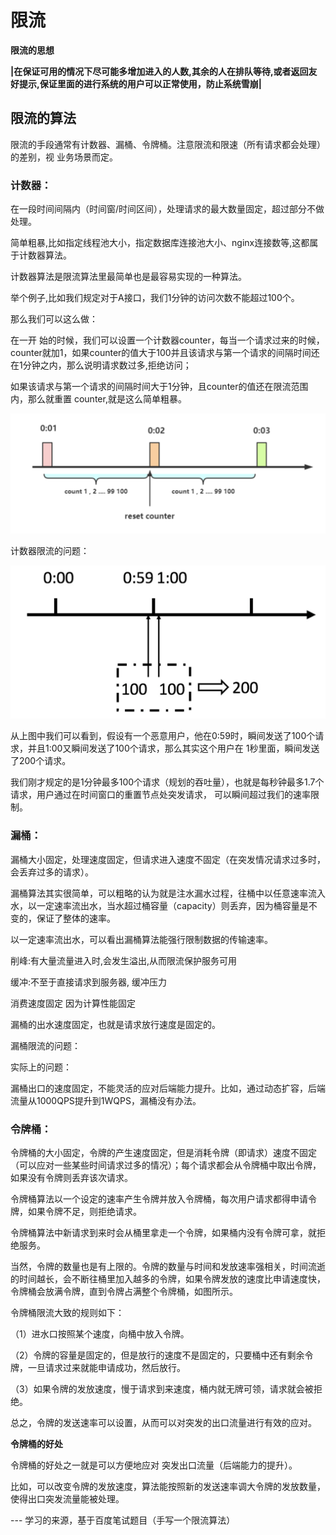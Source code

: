 # 限流  

**限流的思想**  

**|在保证可用的情况下尽可能多增加进入的人数,其余的人在排队等待,或者返回友好提示,保证里面的进行系统的用户可以正常使用，防止系统雪崩|**   

## 限流的算法

限流的手段通常有计数器、漏桶、令牌桶。注意限流和限速（所有请求都会处理）的差别，视
业务场景而定。

### 计数器：

在一段时间间隔内（时间窗/时间区间），处理请求的最大数量固定，超过部分不做处理。 

简单粗暴,比如指定线程池大小，指定数据库连接池大小、nginx连接数等,这都属于计数器算法。   

计数器算法是限流算法里最简单也是最容易实现的一种算法。  

举个例子,比如我们规定对于A接口，我们1分钟的访问次数不能超过100个。  

那么我们可以这么做：    

在一开 始的时候，我们可以设置一个计数器counter，每当一个请求过来的时候，counter就加1，如果counter的值大于100并且该请求与第一个请求的间隔时间还在1分钟之内，那么说明请求数过多,拒绝访问；    

如果该请求与第一个请求的间隔时间大于1分钟，且counter的值还在限流范围内，那么就重置 counter,就是这么简单粗暴。   

![alt text](image.png)  

计数器限流的问题：  

![alt text](image-2.png)

从上图中我们可以看到，假设有一个恶意用户，他在0:59时，瞬间发送了100个请求，并且1:00又瞬间发送了100个请求，那么其实这个用户在 1秒里面，瞬间发送了200个请求。 

我们刚才规定的是1分钟最多100个请求（规划的吞吐量），也就是每秒钟最多1.7个请求，用户通过在时间窗口的重置节点处突发请求， 可以瞬间超过我们的速率限制。    


### 漏桶：

漏桶大小固定，处理速度固定，但请求进入速度不固定（在突发情况请求过多时，会丢弃过多的请求）。    

漏桶算法其实很简单，可以粗略的认为就是注水漏水过程，往桶中以任意速率流入水，以一定速率流出水，当水超过桶容量（capacity）则丢弃，因为桶容量是不变的，保证了整体的速率。  

以一定速率流出水，可以看出漏桶算法能强行限制数据的传输速率。 

削峰:有大量流量进入时,会发生溢出,从而限流保护服务可用   

缓冲:不至于直接请求到服务器, 缓冲压力   

消费速度固定 因为计算性能固定   

漏桶的出水速度固定，也就是请求放行速度是固定的。    

漏桶限流的问题：    

实际上的问题：  

漏桶出口的速度固定，不能灵活的应对后端能力提升。比如，通过动态扩容，后端流量从1000QPS提升到1WQPS，漏桶没有办法。    

### 令牌桶：

令牌桶的大小固定，令牌的产生速度固定，但是消耗令牌（即请求）速度不固定（可以应对一些某些时间请求过多的情况）；每个请求都会从令牌桶中取出令牌，如果没有令牌则丢弃该次请求。

令牌桶算法以一个设定的速率产生令牌并放入令牌桶，每次用户请求都得申请令牌，如果令牌不足，则拒绝请求。 

令牌桶算法中新请求到来时会从桶里拿走一个令牌，如果桶内没有令牌可拿，就拒绝服务。    

当然，令牌的数量也是有上限的。令牌的数量与时间和发放速率强相关，时间流逝的时间越长，会不断往桶里加入越多的令牌，如果令牌发放的速度比申请速度快，令牌桶会放满令牌，直到令牌占满整个令牌桶，如图所示。    

令牌桶限流大致的规则如下：  

（1）进水口按照某个速度，向桶中放入令牌。   

（2）令牌的容量是固定的，但是放行的速度不是固定的，只要桶中还有剩余令牌，一旦请求过来就能申请成功，然后放行。   

（3）如果令牌的发放速度，慢于请求到来速度，桶内就无牌可领，请求就会被拒绝。 

总之，令牌的发送速率可以设置，从而可以对突发的出口流量进行有效的应对。  

**令牌桶的好处**    

令牌桶的好处之一就是可以方便地应对 突发出口流量（后端能力的提升）。 

比如，可以改变令牌的发放速度，算法能按照新的发送速率调大令牌的发放数量，使得出口突发流量能被处理。  

--- 学习的来源，基于百度笔试题目（手写一个限流算法）